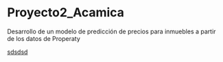# Proyecto2_Acamica
Desarrollo de un modelo de predicción de precios para inmuebles a partir de los datos de Properaty

[sdsdsd](https://drive.google.com/uc?export=download&id=1Ugbsw5XbNRbglomSQO1qkAgMFB_3BzmB)
